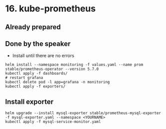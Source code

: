 # 16. kube-prometheus

## Already prepared

## Done by the speaker


* Install until there are no errors
```
helm install --namespace monitoring -f values.yaml --name prom stable/prometheus-operator --version 5.7.0
kubectl apply -f dashboards/
# restart grafana
kubectl delete pod -l app=grafana -n monitoring
kubectl apply -f exporters/
```

## Install exporter

```
helm upgrade --install mysql-exporter stable/prometheus-mysql-exporter -f mysql-exporter.yaml --namespace <YOURNAME>
kubectl apply -f mysql-service-monitor.yaml
```
